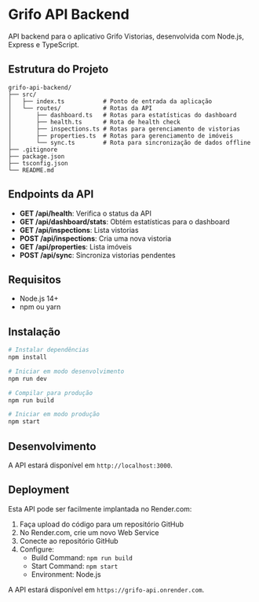 # Grifo API Backend

API backend para o aplicativo Grifo Vistorias, desenvolvida com Node.js, Express e TypeScript.

## Estrutura do Projeto

```
grifo-api-backend/
├── src/
│   ├── index.ts           # Ponto de entrada da aplicação
│   └── routes/            # Rotas da API
│       ├── dashboard.ts   # Rotas para estatísticas do dashboard
│       ├── health.ts      # Rota de health check
│       ├── inspections.ts # Rotas para gerenciamento de vistorias
│       ├── properties.ts  # Rotas para gerenciamento de imóveis
│       └── sync.ts        # Rota para sincronização de dados offline
├── .gitignore
├── package.json
├── tsconfig.json
└── README.md
```

## Endpoints da API

- **GET /api/health**: Verifica o status da API
- **GET /api/dashboard/stats**: Obtém estatísticas para o dashboard
- **GET /api/inspections**: Lista vistorias
- **POST /api/inspections**: Cria uma nova vistoria
- **GET /api/properties**: Lista imóveis
- **POST /api/sync**: Sincroniza vistorias pendentes

## Requisitos

- Node.js 14+
- npm ou yarn

## Instalação

```bash
# Instalar dependências
npm install

# Iniciar em modo desenvolvimento
npm run dev

# Compilar para produção
npm run build

# Iniciar em modo produção
npm start
```

## Desenvolvimento

A API estará disponível em `http://localhost:3000`.

## Deployment

Esta API pode ser facilmente implantada no Render.com:

1. Faça upload do código para um repositório GitHub
2. No Render.com, crie um novo Web Service
3. Conecte ao repositório GitHub
4. Configure:
   - Build Command: `npm run build`
   - Start Command: `npm start`
   - Environment: Node.js

A API estará disponível em `https://grifo-api.onrender.com`.